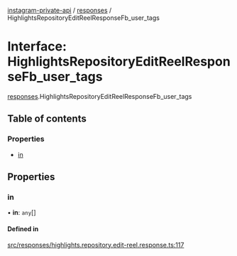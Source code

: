 [instagram-private-api](../../README.md) / [responses](../../modules/responses.md) / HighlightsRepositoryEditReelResponseFb_user_tags

# Interface: HighlightsRepositoryEditReelResponseFb\_user\_tags

[responses](../../modules/responses.md).HighlightsRepositoryEditReelResponseFb_user_tags

## Table of contents

### Properties

- [in](HighlightsRepositoryEditReelResponseFb_user_tags.md#in)

## Properties

### in

• **in**: `any`[]

#### Defined in

[src/responses/highlights.repository.edit-reel.response.ts:117](https://github.com/Nerixyz/instagram-private-api/blob/4971f34/src/responses/highlights.repository.edit-reel.response.ts#L117)
